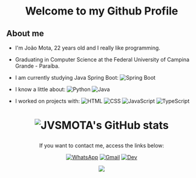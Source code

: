 <h1 align="center">Welcome to my Github Profile</h1>

<!-- About me -->
## About me 

- I'm João Mota, 22 years old and I really like programming.

- Graduating in Computer Science at the Federal University of Campina Grande - Paraíba.

- I am currently studying Java Spring Boot: 
![Spring Boot](https://img.shields.io/badge/Spring-6DB33F?style=for-the-badge&logo=spring&logoColor=white)

- I know a little about: ![Python](https://img.shields.io/badge/Python-3776AB?style=for-the-badge&logo=python&logoColor=white) ![Java](https://img.shields.io/badge/Java-ED8B00?style=for-the-badge&logo=openjdk&logoColor=white)

- I worked on projects with: ![HTML](https://img.shields.io/badge/HTML5-E34F26?style=for-the-badge&logo=html5&logoColor=white) ![CSS](https://img.shields.io/badge/CSS3-1572B6?style=for-the-badge&logo=css3&logoColor=white) ![JavaScript](https://img.shields.io/badge/JavaScript-F7DF1E?style=for-the-badge&logo=javascript&logoColor=black) ![TypeScript](https://img.shields.io/badge/TypeScript-007ACC?style=for-the-badge&logo=typescript&logoColor=white)

<!-- Tabela de GitHub Status -->
<h1 align="center">

![JVSMOTA's GitHub stats](https://github-readme-stats.vercel.app/api?username=JVSMOTA&show_icons=true&theme=transparent)

</h1>


<!-- Contact me -->
<div align="center">

<p>If you want to contact me, access the links below:</p>

[![WhatsApp](https://img.shields.io/badge/WhatsApp-25D366?style=for-the-badge&logo=whatsapp&logoColor=white)](https://api.whatsapp.com/send?phone=5583996193212)
[![Gmail](https://img.shields.io/badge/Gmail-D14836?style=for-the-badge&logo=gmail&logoColor=white)](mailto:joao.mota@ccc.ufcg.edu.br)
[![Dev](https://img.shields.io/badge/dev.to-0A0A0A?style=for-the-badge&logo=devdotto&logoColor=white)](https://dev.to/jvsmota)

</div>

<p align="center"><img align="center" src="https://profile-counter.glitch.me/{JVSMOTA}/count.svg" /></p>
